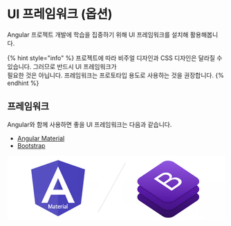 # UI 프레임워크 \(옵션\)

Angular 프로젝트 개발에 학습을 집중하기 위해 UI 프레임워크를 설치해 활용해봅니다.

{% hint style="info" %}
프로젝트에 따라 비주얼 디자인과 CSS 디자인은 달라질 수 있습니다. 그러므로 반드시 UI 프레임워크가   
필요한 것은 아닙니다. 프레임워크는 프로토타입 용도로 사용하는 것을 권장합니다.
{% endhint %}

## 프레임워크

Angular와 함께 사용하면 좋을 UI 프레임워크는 다음과 같습니다.

* [Angular Material](https://material.angular.io)
* [Bootstrap](https://getbootstrap.com)

![Angular Material   /   Bootstrap ](../.gitbook/assets/ui-framework.jpg)



